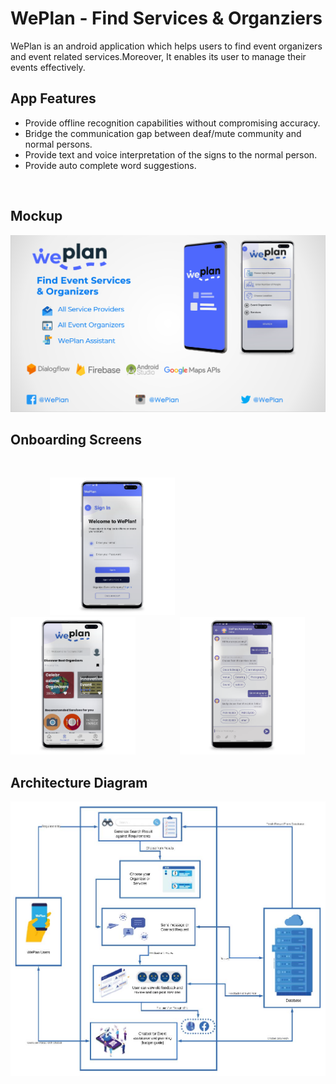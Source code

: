 # WePlan - Find Services & Organziers

WePlan is an android application which helps users to find event organizers 
and event related services.Moreover, It enables its user to manage their events 
effectively.

## App Features

- Provide offline recognition capabilities without compromising accuracy.
- Bridge the communication gap between deaf/mute community and normal persons.
- Provide text and voice interpretation of the signs to the normal person.
- Provide auto complete word suggestions.
 
 <br>
<h2> Mockup </h2>
<img src=mockup.PNG > 
<br>
<h2> Onboarding Screens </h2>
<br>

&nbsp;&nbsp;&nbsp;&nbsp;&nbsp;&nbsp;&nbsp;&nbsp;&nbsp;&nbsp;&nbsp;&nbsp;&nbsp;&nbsp;&nbsp;&nbsp;<img src=signin.png width="200" height="220"> &nbsp;&nbsp;&nbsp;&nbsp;&nbsp;&nbsp;&nbsp;&nbsp;&nbsp;&nbsp;&nbsp;&nbsp;&nbsp;&nbsp;&nbsp;&nbsp; <img src=dashboard.png width="200" height="220"> &nbsp;&nbsp;&nbsp;&nbsp;&nbsp;&nbsp;&nbsp;&nbsp;&nbsp;&nbsp;&nbsp;&nbsp;&nbsp;&nbsp;&nbsp;&nbsp; <img src=chatbot.png width="200" height="220"> 

<h2> Architecture Diagram </h2>

<img src=diagram.jpg > 
